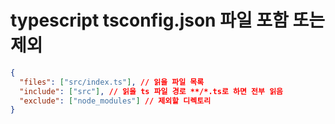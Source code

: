 # typescript tsconfig.json 파일 포함 또는 제외

```json
{
  "files": ["src/index.ts"], // 읽을 파일 목록
  "include": ["src"], // 읽을 ts 파일 경로 **/*.ts로 하면 전부 읽음
  "exclude": ["node_modules"] // 제외할 디렉토리
}
```

